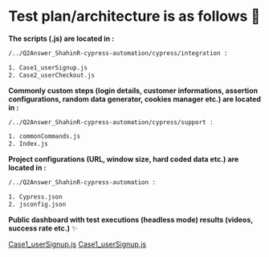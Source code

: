 # Test plan/architecture is as follows :rocket: 
**The scripts (.js) are located in :** 

```bash
/../Q2Answer_ShahinR-cypress-automation/cypress/integration :

1. Case1_userSignup.js
2. Case2_userCheckout.js
```
**Commonly custom steps (login details, customer informations, assertion configurations, random data generator, cookies manager etc.) are located in :**

```bash
/../Q2Answer_ShahinR-cypress-automation/cypress/support :

1. commonCommands.js
2. Index.js
```
**Project configurations (URL, window size, hard coded data etc.) are located in :**

```bash
/../Q2Answer_ShahinR-cypress-automation :

1. Cypress.json
2. jsconfig.json
```
**Public dashboard with test executions (headless mode) results (videos, success rate etc.)** :sparkles: 

[Case1_userSignup.js](https://dashboard.cypress.io/projects/xcos5v/runs/1/specs/fb71f829-2122-43d9-92d4-def11e3552ab/video) 
[Case1_userSignup.js](https://dashboard.cypress.io/projects/xcos5v/runs/2/specs/1f059a28-b045-42eb-b10e-f02cb496ed1f/video)
